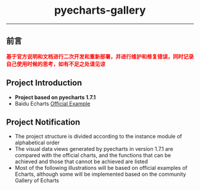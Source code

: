 <h1 align="center">pyecharts-gallery</h1>

---

## 前言

**<font color=red>基于官方说明和文档进行二次开发和重新部署，并进行维护和修复错误，同时记录自己使用时候的思考，如有不足之处请见谅</font>**

## Project Introduction

* **Project based on pyecharts 1.7.1**
* Baidu Echarts [Official Example](https://www.echartsjs.com/examples/zh/)

## Project Notification

* The project structure is divided according to the instance module of alphabetical order
* The visual data views generated by pyecharts in version 1.7.1 are compared with the official charts, and the functions that can be achieved and those that cannot be achieved are listed
* Most of the following illustrations will be based on official examples of Echarts, although some will be implemented based on the community Gallery of Echarts
